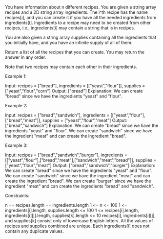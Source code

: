 You have information about n different recipes. You are given a string array
recipes and a 2D string array ingredients. The i^th recipe has the name
recipes[i], and you can create it if you have all the needed ingredients from
ingredients[i]. Ingredients to a recipe may need to be created from other
recipes, i.e., ingredients[i] may contain a string that is in recipes.

You are also given a string array supplies containing all the ingredients
that you initially have, and you have an infinite supply of all of them.

Return a list of all the recipes that you can create. You may return the
answer in any order.

Note that two recipes may contain each other in their ingredients.


Example 1:


Input: recipes = ["bread"], ingredients = [["yeast","flour"]], supplies =
["yeast","flour","corn"]
Output: ["bread"]
Explanation:
We can create "bread" since we have the ingredients "yeast" and "flour".


Example 2:


Input: recipes = ["bread","sandwich"], ingredients =
[["yeast","flour"],["bread","meat"]], supplies = ["yeast","flour","meat"]
Output: ["bread","sandwich"]
Explanation:
We can create "bread" since we have the ingredients "yeast" and "flour".
We can create "sandwich" since we have the ingredient "meat" and can create
the ingredient "bread".


Example 3:


Input: recipes = ["bread","sandwich","burger"], ingredients =
[["yeast","flour"],["bread","meat"],["sandwich","meat","bread"]], supplies =
["yeast","flour","meat"]
Output: ["bread","sandwich","burger"]
Explanation:
We can create "bread" since we have the ingredients "yeast" and "flour".
We can create "sandwich" since we have the ingredient "meat" and can create
the ingredient "bread".
We can create "burger" since we have the ingredient "meat" and can create the
ingredients "bread" and "sandwich".



Constraints:


n == recipes.length == ingredients.length
1 <= n <= 100
1 <= ingredients[i].length, supplies.length <= 100
1 <= recipes[i].length, ingredients[i][j].length, supplies[k].length <=
10
recipes[i], ingredients[i][j], and supplies[k] consist only of lowercase
English letters.
All the values of recipes and supplies combined are unique.
Each ingredients[i] does not contain any duplicate values.




